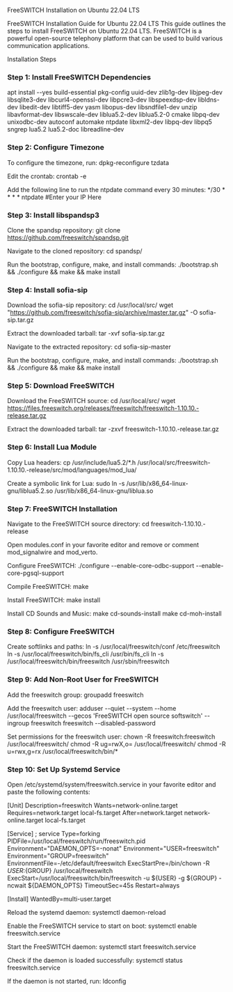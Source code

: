 FreeSWITCH Installation on Ubuntu 22.04 LTS

FreeSWITCH Installation Guide for Ubuntu 22.04 LTS
This guide outlines the steps to install FreeSWITCH on Ubuntu 22.04 LTS. FreeSWITCH is a powerful open-source telephony platform that can be used to build various communication applications.

Installation Steps

### Step 1: Install FreeSWITCH Dependencies

apt install --yes build-essential pkg-config uuid-dev zlib1g-dev libjpeg-dev libsqlite3-dev libcurl4-openssl-dev libpcre3-dev libspeexdsp-dev libldns-dev libedit-dev libtiff5-dev yasm libopus-dev libsndfile1-dev unzip libavformat-dev libswscale-dev liblua5.2-dev liblua5.2-0 cmake libpq-dev unixodbc-dev autoconf automake ntpdate libxml2-dev libpq-dev libpq5 sngrep lua5.2 lua5.2-doc libreadline-dev

### Step 2: Configure Timezone

To configure the timezone, run:
dpkg-reconfigure tzdata

Edit the crontab:
crontab -e

Add the following line to run the ntpdate command every 30 minutes:
*/30 * * * * ntpdate #Enter your IP Here

### Step 3: Install libspandsp3

Clone the spandsp repository:
git clone https://github.com/freeswitch/spandsp.git

Navigate to the cloned repository:
cd spandsp/

Run the bootstrap, configure, make, and install commands:
./bootstrap.sh && ./configure && make && make install

### Step 4: Install sofia-sip

Download the sofia-sip repository:
cd /usr/local/src/
wget "https://github.com/freeswitch/sofia-sip/archive/master.tar.gz" -O sofia-sip.tar.gz

Extract the downloaded tarball:
tar -xvf sofia-sip.tar.gz

Navigate to the extracted repository:
cd sofia-sip-master

Run the bootstrap, configure, make, and install commands:
./bootstrap.sh && ./configure && make && make install

### Step 5: Download FreeSWITCH

Download the FreeSWITCH source:
cd /usr/local/src/
wget https://files.freeswitch.org/releases/freeswitch/freeswitch-1.10.10.-release.tar.gz

Extract the downloaded tarball:
tar -zxvf freeswitch-1.10.10.-release.tar.gz

### Step 6: Install Lua Module

Copy Lua headers:
cp /usr/include/lua5.2/*.h  /usr/local/src/freeswitch-1.10.10.-release/src/mod/languages/mod_lua/

Create a symbolic link for Lua:
sudo ln -s /usr/lib/x86_64-linux-gnu/liblua5.2.so /usr/lib/x86_64-linux-gnu/liblua.so

### Step 7: FreeSWITCH Installation

Navigate to the FreeSWITCH source directory:
cd freeswitch-1.10.10.-release

Open modules.conf in your favorite editor and remove or comment mod_signalwire and mod_verto.

Configure FreeSWITCH:
./configure --enable-core-odbc-support --enable-core-pgsql-support

Compile FreeSWITCH:
make

Install FreeSWITCH:
make install

Install CD Sounds and Music:
make cd-sounds-install
make cd-moh-install

### Step 8: Configure FreeSWITCH

Create softlinks and paths:
ln -s /usr/local/freeswitch/conf /etc/freeswitch
ln -s /usr/local/freeswitch/bin/fs_cli /usr/bin/fs_cli
ln -s /usr/local/freeswitch/bin/freeswitch /usr/sbin/freeswitch

### Step 9: Add Non-Root User for FreeSWITCH

Add the freeswitch group:
groupadd freeswitch

Add the freeswitch user:
adduser --quiet --system --home /usr/local/freeswitch --gecos 'FreeSWITCH open source softswitch' --ingroup freeswitch freeswitch --disabled-password

Set permissions for the freeswitch user:
chown -R freeswitch:freeswitch /usr/local/freeswitch/
chmod -R ug=rwX,o= /usr/local/freeswitch/
chmod -R u=rwx,g=rx /usr/local/freeswitch/bin/*

### Step 10: Set Up Systemd Service

Open /etc/systemd/system/freeswitch.service in your favorite editor and paste the following contents:

[Unit]
Description=freeswitch
Wants=network-online.target
Requires=network.target local-fs.target
After=network.target network-online.target local-fs.target

[Service]
; service
Type=forking
PIDFile=/usr/local/freeswitch/run/freeswitch.pid
Environment="DAEMON_OPTS=-nonat"
Environment="USER=freeswitch"
Environment="GROUP=freeswitch"
EnvironmentFile=-/etc/default/freeswitch
ExecStartPre=/bin/chown -R ${USER}:${GROUP} /usr/local/freeswitch
ExecStart=/usr/local/freeswitch/bin/freeswitch -u ${USER} -g ${GROUP} -ncwait ${DAEMON_OPTS}
TimeoutSec=45s
Restart=always

[Install]
WantedBy=multi-user.target


Reload the systemd daemon:
systemctl daemon-reload

Enable the FreeSWITCH service to start on boot:
systemctl enable freeswitch.service

Start the FreeSWITCH daemon:
systemctl start freeswitch.service

Check if the daemon is loaded successfully:
systemctl status freeswitch.service

If the daemon is not started, run:
ldconfig
